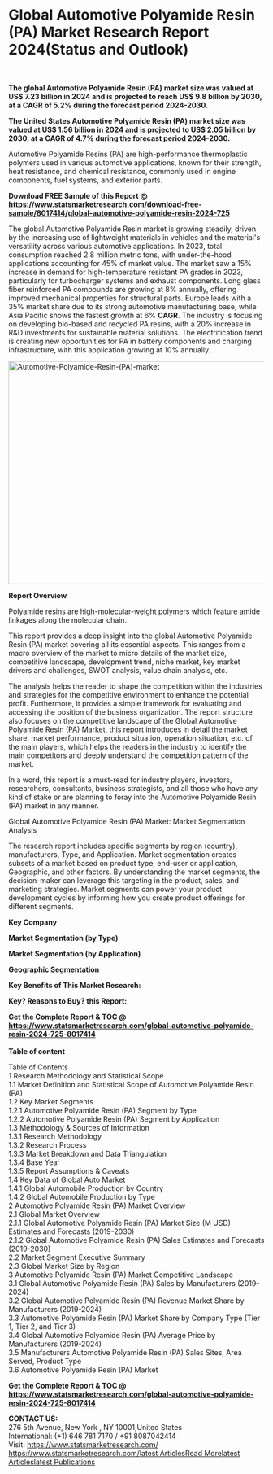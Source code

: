 <h1>Global Automotive Polyamide Resin (PA) Market Research Report 2024(Status and Outlook)</h1><br/><p><strong>The global Automotive Polyamide Resin (PA) market size was valued at US$ 7.23 billion in 2024 and is projected to reach US$ 9.8 billion by 2030, at a <strong>CAGR</strong> of 5.2% during the forecast period 2024-2030.</strong></p><p><strong>The United States Automotive Polyamide Resin (PA) market size was valued at US$ 1.56 billion in 2024 and is projected to US$ 2.05 billion by 2030, at a <strong>CAGR</strong> of 4.7% during the forecast period 2024-2030.</strong></p><p>Automotive Polyamide Resins (PA) are high-performance thermoplastic polymers used in various automotive applications, known for their strength, heat resistance, and chemical resistance, commonly used in engine components, fuel systems, and exterior parts.</p><p><strong>Download FREE Sample of this Report @ <a href="https://www.statsmarketresearch.com/download-free-sample/8017414/global-automotive-polyamide-resin-2024-725">https://www.statsmarketresearch.com/download-free-sample/8017414/global-automotive-polyamide-resin-2024-725</a></strong></p><p>The global Automotive Polyamide Resin market is growing steadily, driven by the increasing use of lightweight materials in vehicles and the material's versatility across various automotive applications. In 2023, total consumption reached 2.8 million metric tons, with under-the-hood applications accounting for 45% of market value. The market saw a 15% increase in demand for high-temperature resistant PA grades in 2023, particularly for turbocharger systems and exhaust components. Long glass fiber reinforced PA compounds are growing at 8% annually, offering improved mechanical properties for structural parts. Europe leads with a 35% market share due to its strong automotive manufacturing base, while Asia Pacific shows the fastest growth at 6% <strong>CAGR</strong>. The industry is focusing on developing bio-based and recycled PA resins, with a 20% increase in R&D investments for sustainable material solutions. The electrification trend is creating new opportunities for PA in battery components and charging infrastructure, with this application growing at 10% annually.</p><p><img alt="Automotive-Polyamide-Resin-(PA)-market" src="https://www.grandresearchstore.com/assets/report-images/Automotive_Polyamide_Resin_(PA)_market.png" style="width: 730px; height: 438px;"></p><p><strong>Report Overview</strong></p><p>Polyamide resins are high-molecular-weight polymers which feature amide linkages along the molecular chain.</p><p>This report provides a deep insight into the global Automotive Polyamide Resin (PA) market covering all its essential aspects. This ranges from a macro overview of the market to micro details of the market size, competitive landscape, development trend, niche market, key market drivers and challenges, SWOT analysis, value chain analysis, etc.</p><p>The analysis helps the reader to shape the competition within the industries and strategies for the competitive environment to enhance the potential profit. Furthermore, it provides a simple framework for evaluating and accessing the position of the business organization. The report structure also focuses on the competitive landscape of the Global Automotive Polyamide Resin (PA) Market, this report introduces in detail the market share, market performance, product situation, operation situation, etc. of the main players, which helps the readers in the industry to identify the main competitors and deeply understand the competition pattern of the market.</p><p>In a word, this report is a must-read for industry players, investors, researchers, consultants, business strategists, and all those who have any kind of stake or are planning to foray into the Automotive Polyamide Resin (PA) market in any manner.</p><p>Global Automotive Polyamide Resin (PA) Market: Market Segmentation Analysis</p><p>The research report includes specific segments by region (country), manufacturers, Type, and Application. Market segmentation creates subsets of a market based on product type, end-user or application, Geographic, and other factors. By understanding the market segments, the decision-maker can leverage this targeting in the product, sales, and marketing strategies. Market segments can power your product development cycles by informing how you create product offerings for different segments.</p><p><strong>Key Company</strong></p><p><strong>Market Segmentation (by Type)</strong></p><p><strong>Market Segmentation (<strong>by Application</strong>)</strong></p><p><strong>Geographic Segmentation</strong></p><p><strong>Key Benefits of This Market Research:</strong></p><p><strong>Key? <strong>Reasons to Buy</strong>? this Report:</strong></p><div><b>Get the Complete Report & TOC @ <a href="https://www.statsmarketresearch.com/global-automotive-polyamide-resin-2024-725-8017414">https://www.statsmarketresearch.com/global-automotive-polyamide-resin-2024-725-8017414</a></b></div><br><b>Table of content</b><p>Table of Contents<br /> 1 Research Methodology and Statistical Scope<br /> 1.1 Market Definition and Statistical Scope of Automotive Polyamide Resin (PA)<br /> 1.2 Key Market Segments<br /> 1.2.1 Automotive Polyamide Resin (PA) Segment by Type<br /> 1.2.2 Automotive Polyamide Resin (PA) Segment by Application<br /> 1.3 Methodology & Sources of Information<br /> 1.3.1 Research Methodology<br /> 1.3.2 Research Process<br /> 1.3.3 Market Breakdown and Data Triangulation<br /> 1.3.4 Base Year<br /> 1.3.5 Report Assumptions & Caveats<br /> 1.4 Key Data of Global Auto Market<br /> 1.4.1 Global Automobile Production by Country<br /> 1.4.2 Global Automobile Production by Type<br /> 2 Automotive Polyamide Resin (PA) Market Overview<br /> 2.1 Global Market Overview<br /> 2.1.1 Global Automotive Polyamide Resin (PA) Market Size (M USD) Estimates and Forecasts (2019-2030)<br /> 2.1.2 Global Automotive Polyamide Resin (PA) Sales Estimates and Forecasts (2019-2030)<br /> 2.2 Market Segment Executive Summary<br /> 2.3 Global Market Size by Region<br /> 3 Automotive Polyamide Resin (PA) Market Competitive Landscape<br /> 3.1 Global Automotive Polyamide Resin (PA) Sales by Manufacturers (2019-2024)<br /> 3.2 Global Automotive Polyamide Resin (PA) Revenue Market Share by Manufacturers (2019-2024)<br /> 3.3 Automotive Polyamide Resin (PA) Market Share by Company Type (Tier 1, Tier 2, and Tier 3)<br /> 3.4 Global Automotive Polyamide Resin (PA) Average Price by Manufacturers (2019-2024)<br /> 3.5 Manufacturers Automotive Polyamide Resin (PA) Sales Sites, Area Served, Product Type<br /> 3.6 Automotive Polyamide Resin (PA) Market<br><div><b>Get the Complete Report & TOC @ <a href="https://www.statsmarketresearch.com/global-automotive-polyamide-resin-2024-725-8017414">https://www.statsmarketresearch.com/global-automotive-polyamide-resin-2024-725-8017414</a></b></div></p> <b>CONTACT US:</b><br>276 5th Avenue, New York , NY 10001,United States<br>International: (+1) 646 781 7170 / +91 8087042414<br>Visit: <a href="https://www.statsmarketresearch.com/">https://www.statsmarketresearch.com/</a><br><a href="https://gyeongbokgung.com">https://www.statsmarketresearch.com/</a><a href="https://hallyeomaritime.com">latest Articles</a><a href="https://jingwansa.com">Read More</a><a href=https://nguoiviet.jp/">latest Articles</a><a href="https://www.intelmarketresearch.com/">latest Publications</a>